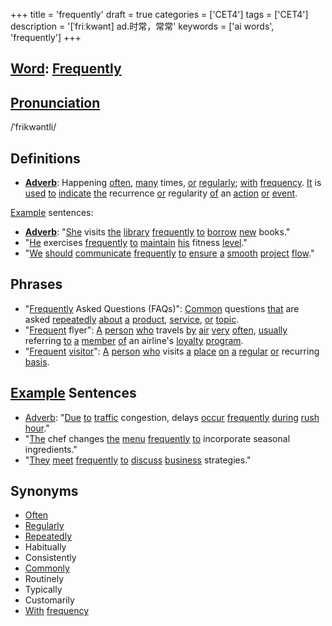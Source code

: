+++
title = 'frequently'
draft = true
categories = ['CET4']
tags = ['CET4']
description = '[ˈfriːkwənt] ad.时常，常常'
keywords = ['ai words', 'frequently']
+++

## [Word](/en/post/word/): [Frequently](/en/post/frequently/)

## [Pronunciation](/en/post/pronunciation/)
/ˈfrikwəntli/

## Definitions
- **[Adverb](/en/post/adverb/)**: Happening [often](/en/post/often/), [many](/en/post/many/) times, [or](/en/post/or/) [regularly](/en/post/regularly/); [with](/en/post/with/) [frequency](/en/post/frequency/). [It](/en/post/it/) is [used](/en/post/used/) [to](/en/post/to/) [indicate](/en/post/indicate/) [the](/en/post/the/) recurrence [or](/en/post/or/) regularity [of](/en/post/of/) an [action](/en/post/action/) [or](/en/post/or/) [event](/en/post/event/).

[Example](/en/post/example/) sentences:
- **[Adverb](/en/post/adverb/)**: "[She](/en/post/she/) visits [the](/en/post/the/) [library](/en/post/library/) [frequently](/en/post/frequently/) [to](/en/post/to/) [borrow](/en/post/borrow/) [new](/en/post/new/) books."
- "[He](/en/post/he/) exercises [frequently](/en/post/frequently/) [to](/en/post/to/) [maintain](/en/post/maintain/) [his](/en/post/his/) fitness [level](/en/post/level/)."
- "[We](/en/post/we/) [should](/en/post/should/) [communicate](/en/post/communicate/) [frequently](/en/post/frequently/) [to](/en/post/to/) [ensure](/en/post/ensure/) [a](/en/post/a/) [smooth](/en/post/smooth/) [project](/en/post/project/) [flow](/en/post/flow/)."

## Phrases
- "[Frequently](/en/post/frequently/) Asked Questions (FAQs)": [Common](/en/post/common/) questions [that](/en/post/that/) are asked [repeatedly](/en/post/repeatedly/) [about](/en/post/about/) [a](/en/post/a/) [product](/en/post/product/), [service](/en/post/service/), [or](/en/post/or/) [topic](/en/post/topic/).
- "[Frequent](/en/post/frequent/) flyer": [A](/en/post/a/) [person](/en/post/person/) [who](/en/post/who/) travels [by](/en/post/by/) [air](/en/post/air/) [very](/en/post/very/) [often](/en/post/often/), [usually](/en/post/usually/) referring [to](/en/post/to/) [a](/en/post/a/) [member](/en/post/member/) [of](/en/post/of/) an airline's [loyalty](/en/post/loyalty/) [program](/en/post/program/).
- "[Frequent](/en/post/frequent/) [visitor](/en/post/visitor/)": [A](/en/post/a/) [person](/en/post/person/) [who](/en/post/who/) visits [a](/en/post/a/) [place](/en/post/place/) [on](/en/post/on/) [a](/en/post/a/) [regular](/en/post/regular/) [or](/en/post/or/) recurring [basis](/en/post/basis/).

## [Example](/en/post/example/) Sentences
- [Adverb](/en/post/adverb/): "[Due](/en/post/due/) [to](/en/post/to/) [traffic](/en/post/traffic/) congestion, delays [occur](/en/post/occur/) [frequently](/en/post/frequently/) [during](/en/post/during/) [rush](/en/post/rush/) [hour](/en/post/hour/)."
- "[The](/en/post/the/) chef changes [the](/en/post/the/) [menu](/en/post/menu/) [frequently](/en/post/frequently/) [to](/en/post/to/) incorporate seasonal ingredients."
- "[They](/en/post/they/) [meet](/en/post/meet/) [frequently](/en/post/frequently/) [to](/en/post/to/) [discuss](/en/post/discuss/) [business](/en/post/business/) strategies."

## Synonyms
- [Often](/en/post/often/)
- [Regularly](/en/post/regularly/)
- [Repeatedly](/en/post/repeatedly/)
- Habitually
- Consistently
- [Commonly](/en/post/commonly/)
- Routinely
- Typically
- Customarily
- [With](/en/post/with/) [frequency](/en/post/frequency/)
